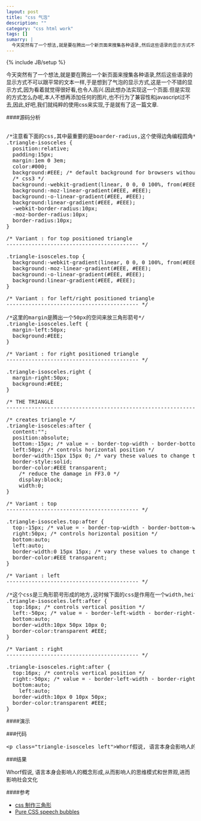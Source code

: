 ```yaml
---
layout: post
title: "css 气泡"
description: ""
category: "css html work"
tags: []
sumarry: |
  今天突然有了一个想法,就是要在腾出一个新页面来搜集各种语录,然后这些语录的显示方式不可以跟平常的文本一样,于是想到了气泡的显示方式,这是一个不错的显示方式,因为看着就觉得很好看,也令人高兴.因此想办法实现这一个页面.但是实现的方式怎么办呢,本人不想再添加任何的图片,也不行为了兼容性和javascript过不去,因此,好吧,我们就纯粹的使用css来实现,于是就有了这一篇文章.
---
```

{% include JB/setup %}

今天突然有了一个想法,就是要在腾出一个新页面来搜集各种语录,然后这些语录的显示方式不可以跟平常的文本一样,于是想到了气泡的显示方式,这是一个不错的显示方式,因为看着就觉得很好看,也令人高兴.因此想办法实现这一个页面.但是实现的方式怎么办呢,本人不想再添加任何的图片,也不行为了兼容性和javascript过不去,因此,好吧,我们就纯粹的使用css来实现,于是就有了这一篇文章.



####源码分析

<pre class="brush: js;">

/*注意看下面的css,其中最重要的是boarder-radius,这个使得边角编程圆角*/
.triangle-isosceles {
  position:relative;
  padding:15px;
  margin:1em 0 3em;
  color:#000;
  background:#EEE; /* default background for browsers without gradient support */
  /* css3 */
  background:-webkit-gradient(linear, 0 0, 0 100%, from(#EEE), to(#EEE));
  background:-moz-linear-gradient(#EEE, #EEE);
  background:-o-linear-gradient(#EEE, #EEE);
  background:linear-gradient(#EEE, #EEE);
  -webkit-border-radius:10px;
  -moz-border-radius:10px;
  border-radius:10px;
}

/* Variant : for top positioned triangle
------------------------------------------ */

.triangle-isosceles.top {
  background:-webkit-gradient(linear, 0 0, 0 100%, from(#EEE), to(#EEE));
  background:-moz-linear-gradient(#EEE, #EEE);
  background:-o-linear-gradient(#EEE, #EEE);
  background:linear-gradient(#EEE, #EEE);
}

/* Variant : for left/right positioned triangle
------------------------------------------ */

/*这里的margin是腾出一个50px的空间来放三角形箭号*/
.triangle-isosceles.left {
  margin-left:50px;
  background:#EEE;
}

/* Variant : for right positioned triangle
------------------------------------------ */

.triangle-isosceles.right {
  margin-right:50px;
  background:#EEE;
}

/* THE TRIANGLE
------------------------------------------------------------------------------------------------------------------------------- */

/* creates triangle */
.triangle-isosceles:after {
  content:"";
  position:absolute;
  bottom:-15px; /* value = - border-top-width - border-bottom-width */
  left:50px; /* controls horizontal position */
  border-width:15px 15px 0; /* vary these values to change the angle of the vertex */
  border-style:solid;
  border-color:#EEE transparent;
    /* reduce the damage in FF3.0 */
    display:block; 
    width:0;
}

/* Variant : top
------------------------------------------ */

.triangle-isosceles.top:after {
  top:-15px; /* value = - border-top-width - border-bottom-width */
  right:50px; /* controls horizontal position */
  bottom:auto;
  left:auto;
  border-width:0 15px 15px; /* vary these values to change the angle of the vertex */
  border-color:#EEE transparent;
}

/* Variant : left
------------------------------------------ */

/*这个css是三角形箭号形成的地方,这时候下面的css是作用在一个width,heith皆为0的块元素上, 形成三角形后就放在刚刚腾出的50px的空间里面*/
.triangle-isosceles.left:after {
  top:16px; /* controls vertical position */
  left:-50px; /* value = - border-left-width - border-right-width */
  bottom:auto;
  border-width:10px 50px 10px 0;
  border-color:transparent #EEE;
}

/* Variant : right
------------------------------------------ */

.triangle-isosceles.right:after {
  top:16px; /* controls vertical position */
  right:-50px; /* value = - border-left-width - border-right-width */
  bottom:auto;
    left:auto;
  border-width:10px 0 10px 50px;
  border-color:transparent #EEE;
}
</pre>


####演示


###代码
<pre class="brush: js;">
&lt;p class="triangle-isosceles left"&gt;Whorf假说, 语言本身会影响人的概念形成,从而影响人的思维模式和世界观,进而影响社会文化&lt;/p&gt;
</pre>

###结果

<div class="ymy_div">
<p class="triangle-isosceles left">Whorf假说, 语言本身会影响人的概念形成,从而影响人的思维模式和世界观,进而影响社会文化</p>
</div>


####参考
* [css 制作三角形](http://www.baidu.com/s?wd=css+%D6%C6%D7%F7+%C8%FD%BD%C7%D0%CE&rsv_bp=0&rsv_spt=3&rsv_sug3=17&rsv_sug1=11&rsv_sug4=1058&inputT=6708)
* [Pure CSS speech bubbles](http://nicolasgallagher.com/pure-css-speech-bubbles/demo/)
